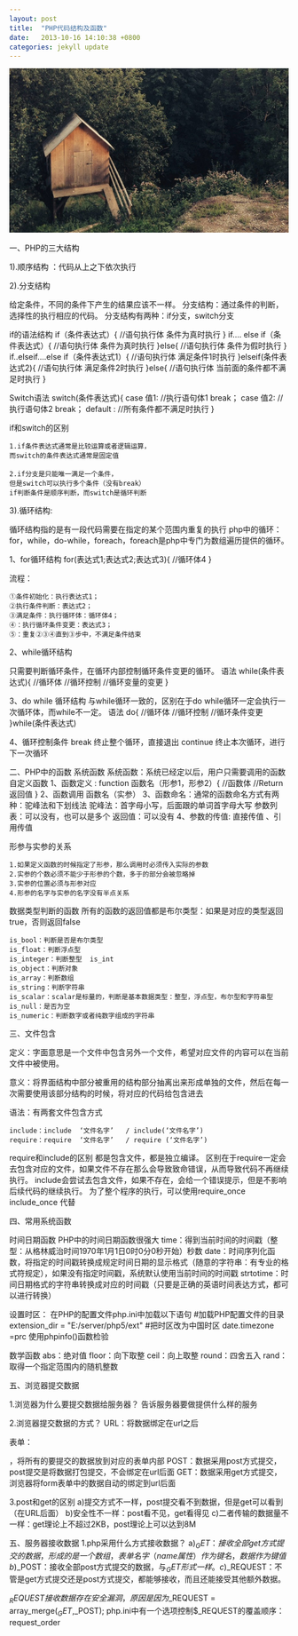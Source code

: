 ```yaml
---
layout: post
title:  "PHP代码结构及函数"
date:   2013-10-16 14:10:38 +0800
categories: jekyll update
---
```


<img src="/images/fulls/06.jpg" class="fit image">

一、PHP的三大结构

1).顺序结构 ：代码从上之下依次执行

2).分支结构

给定条件，不同的条件下产生的结果应该不一样。
分支结构：通过条件的判断，选择性的执行相应的代码。
分支结构有两种：if分支，switch分支
 
if的语法结构
 if（条件表达式）{
  //语句执行体  条件为真时执行
}
if.... else
if（条件表达式）{
  //语句执行体  条件为真时执行
}else{
//语句执行体  条件为假时执行
}
if..elseif....else
if（条件表达式1）{
  //语句执行体  满足条件1时执行
}elseif(条件表达式2){
//语句执行体  满足条件2时执行
}else{
 //语句执行体  当前面的条件都不满足时执行
}

 
Switch语法
switch(条件表达式){
  case 值1:
       //执行语句体1
       break；
 case 值2:
       //执行语句体2
       break；
 default :
  //所有条件都不满足时执行
} 

if和switch的区别

	1.if条件表达式通常是比较运算或者逻辑运算，
	而switch的条件表达式通常是固定值

	2.if分支是只能唯一满足一个条件，
	但是switch可以执行多个条件（没有break）
	if判断条件是顺序判断，而switch是循环判断

3).循环结构:

循环结构指的是有一段代码需要在指定的某个范围内重复的执行
php中的循环：for，while，do-while，foreach，foreach是php中专门为数组遍历提供的循环。

1、for循环结构
for(表达式1;表达式2;表达式3){
	//循环体4
}

流程：

	①条件初始化：执行表达式1；
	②执行条件判断：表达式2；
	③满足条件：执行循环体：循环体4；
	④：执行循环条件变更：表达式3；
	⑤：重复②③④直到③步中，不满足条件结束

2、while循环结构

只需要判断循环条件，在循环内部控制循环条件变更的循环。
语法
while(条件表达式){
	//循环体
	//循环控制
	//循环变量的变更
}

3、do while 循环结构
与while循环一致的，区别在于do while循环一定会执行一次循环体，而while不一定。
语法
do{
	//循环体
	//循环控制
	//循环条件变更
}while(条件表达式)


4、循环控制条件
  break   终止整个循环，直接退出
 continue  终止本次循环，进行下一次循环
 
二、PHP中的函数
系统函数 
系统函数：系统已经定以后，用户只需要调用的函数 
自定义函数
1、函数定义 :
  function 函数名（形参1，形参2）{
   //函数体
  //Return  返回值
} 
2、函数调用
 函数名（实参）
3、函数命名：通常的函数命名方式有两种：驼峰法和下划线法
     驼峰法：首字母小写，后面跟的单词首字母大写
参数列表：可以没有，也可以是多个
返回值：可以没有
4、参数的传值: 直接传值 、引用传值

形参与实参的关系

	1.如果定义函数的时候指定了形参，那么调用时必须传入实际的参数
	2.实参的个数必须不能少于形参的个数，多于的部分会被忽略掉
	3.实参的位置必须与形参对应
	4.形参的名字与实参的名字没有半点关系

数据类型判断的函数
所有的函数的返回值都是布尔类型：如果是对应的类型返回true，否则返回false

	is_bool：判断是否是布尔类型
	is_float：判断浮点型
	is_integer：判断整型  is_int
	is_object：判断对象
	is_array：判断数组
	is_string：判断字符串
	is_scalar：scalar是标量的，判断是基本数据类型：整型，浮点型，布尔型和字符串型
	is_null：是否为空
	is_numeric：判断数字或者纯数字组成的字符串

三、文件包含 

定义：字面意思是一个文件中包含另外一个文件，希望对应文件的内容可以在当前文件中被使用。

意义：将界面结构中部分被重用的结构部分抽离出来形成单独的文件，然后在每一次需要使用该部分结构的时候，将对应的代码给包含进去

语法：有两套文件包含方式

	include：include  ‘文件名字’   / include(‘文件名字’)
	require：require  ‘文件名字’   / require (‘文件名字’)


require和include的区别
都是包含文件，都是独立编译。
区别在于require一定会去包含对应的文件，如果文件不存在那么会导致致命错误，从而导致代码不再继续执行。
include会尝试去包含文件，如果不存在，会给一个错误提示，但是不影响后续代码的继续执行。
为了整个程序的执行，可以使用require_once    include_once 代替

四、常用系统函数

时间日期函数
PHP中的时间日期函数很强大
time：得到当前时间的时间戳（整型：从格林威治时间1970年1月1日0时0分0秒开始）秒数
date：时间序列化函数，将指定的时间戳转换成规定时间日期的显示格式（随意的字符串：有专业的格式符规定），如果没有指定时间戳，系统默认使用当前时间的时间戳
strtotime：时间日期格式的字符串转换成对应的时间戳（只要是正确的英语时间表达方式，都可以进行转换）

设置时区：
 在PHP的配置文件php.ini中加载以下语句
#加载PHP配置文件的目录
extension_dir = "E:/server/php5/ext"
#把时区改为中国时区
date.timezone =prc
使用phpinfo()函数检验

数学函数
abs：绝对值
floor：向下取整
ceil：向上取整
round：四舍五入
rand：取得一个指定范围内的随机整数

五、浏览器提交数据

1.浏览器为什么要提交数据给服务器？
告诉服务器要做提供什么样的服务

2.浏览器提交数据的方式？
URL：将数据绑定在url之后

表单：<form>，将所有的要提交的数据放到对应的表单内部
	POST：数据采用post方式提交，post提交是将数据打包提交，不会绑定在url后面
	GET：数据采用get方式提交，浏览器将form表单中的数据自动的绑定到url后面

3.post和get的区别
a)提交方式不一样，post提交看不到数据，但是get可以看到（在URL后面）
b)安全性不一样：post看不见，get看得见
c)二者传输的数据量不一样：get理论上不超过2KB，post理论上可以达到8M

五、服务器接收数据
1.php采用什么方式接收数据？
a)$_GET：接收全部get方式提交的数据，形成的是一个数组，表单名字（name属性）作为键名，数据作为键值
b)$_POST：接收全部post方式提交的数据，与$_GET形式一样。
c)$_REQUEST：不管是get方式提交还是post方式提交，都能够接收，而且还能接受其他额外数据。

$_REQUEST接收数据存在安全漏洞，原因是因为$_REQUEST = array_merge($_GET,$_POST);
php.ini中有一个选项控制$_REQUEST的覆盖顺序：request_order